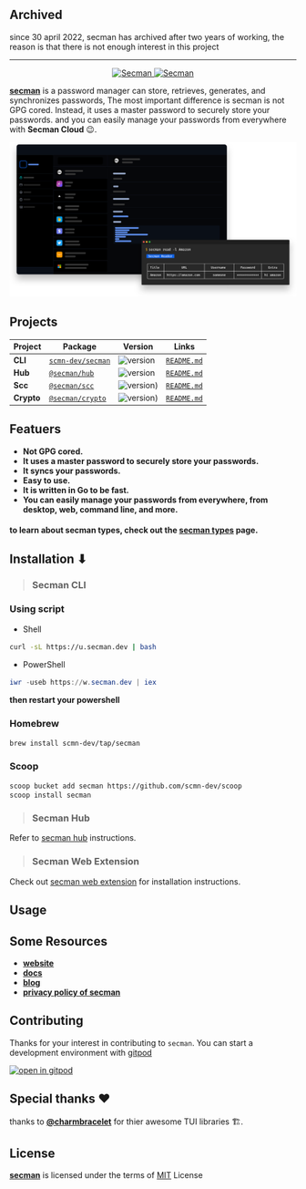 ## Archived

since 30 april 2022, secman has archived after two years of working, the reason is that there is not enough interest in this project

---

<p align="center">
  <a href="https://secman.dev/#gh-light-mode-only" target="_blank">
    <img src="https://secman-assets.vercel.app/logo.svg" alt="Secman" width="300">
  </a>
  <a href="https://secman.dev/#gh-dark-mode-only" target="_blank">
    <img src="https://secman-assets.vercel.app/logo_w.svg" alt="Secman" width="300">
  </a>
</p>

[**secman**][smweb] is a password manager can store, retrieves, generates, and synchronizes passwords, The most important difference is secman is not GPG cored. Instead, it uses a master password to securely store your passwords. and you can easily manage your passwords from everywhere with **Secman Cloud** 😉.

<p align="center">
  <img src="https://raw.githubusercontent.com/scmn-dev/.github/main/assets/secman.svg" />
</p>

## Projects

| Project    | Package                                                                 | Version                                                                                                                                                                          | Links                           |
| ---------- | ----------------------------------------------------------------------- | -------------------------------------------------------------------------------------------------------------------------------------------------------------------------------- | ------------------------------- |
| **CLI**    | [`scmn-dev/secman`](https://pkg.go.dev/github.com/scmn-dev/secman/v6)   | ![version](https://img.shields.io/github/v/release/scmn-dev/secman?label=go%40latest&logo=go&style=flat-square)                                                                  | [`README.md`](README.md)        |
| **Hub**    | [`@secman/hub`](https://github.com/scmn-dev/secman/tree/main/hub)       | ![version](https://img.shields.io/github/package-json/v/scmn-dev/secman?filename=hub%2Fpackage.json&label=npm%40latest&logo=npm&style=flat-square)                               | [`README.md`](hub/README.md)    |
| **Scc**    | [`@secman/scc`](https://github.com/scmn-dev/secman/tree/main/scc)       | ![version)](https://img.shields.io/github/package-json/v/scmn-dev/secman?color=blue&filename=scc%2Fpackage.json&label=npm%40latest&logo=npm&logoColor=blue&style=flat-square)    | [`README.md`](scc/README.md)    |
| **Crypto** | [`@secman/crypto`](https://github.com/scmn-dev/secman/tree/main/crypto) | ![version)](https://img.shields.io/github/package-json/v/scmn-dev/secman?color=blue&filename=crypto%2Fpackage.json&label=npm%40latest&logo=npm&logoColor=blue&style=flat-square) | [`README.md`](crypto/README.md) |

## Featuers

- **Not GPG cored.**
- **It uses a master password to securely store your passwords.**
- **It syncs your passwords.**
- **Easy to use.**
- **It is written in Go to be fast.**
- **You can easily manage your passwords from everywhere, from desktop, web, command line, and more.**

#### to learn about secman types, check out the [secman types](https://secman.dev/docs/password-types) page.

## Installation ⬇

> ### Secman CLI

### Using script

- Shell

```bash
curl -sL https://u.secman.dev | bash
```

- PowerShell

```powershell
iwr -useb https://w.secman.dev | iex
```

**then restart your powershell**

### Homebrew

```
brew install scmn-dev/tap/secman
```

### Scoop

```
scoop bucket add secman https://github.com/scmn-dev/scoop
scoop install secman
```

> ### Secman Hub

Refer to [secman hub](https://secman.dev/docs/hub) instructions.

> ### Secman Web Extension

Check out [secman web extension](https://secman.dev/docs/extension) for installation instructions.

## Usage

## Some Resources

- [**website**][smweb]
- [**docs**](https://secman.dev/docs)
- [**blog**](https://secman.dev/blog)
- [**privacy policy of secman**](https://secman.dev/privacy)

## Contributing

Thanks for your interest in contributing to `secman`. You can start a development environment with [gitpod](https://www.gitpod.io)

[![open in gitpod](https://gitpod.io/button/open-in-gitpod.svg)](https://gitpod.io/#https://github.com/scmn-dev/secman)

## Special thanks ❤

thanks to [**@charmbracelet**](https://github.com/charmbracelet) for thier awesome TUI libraries 🏗.

## License

[**secman**][smweb] is licensed under the terms of [MIT](https://github.com/scmn-dev/secman/blob/main/LICENSE) License

[smweb]: https://secman.dev
